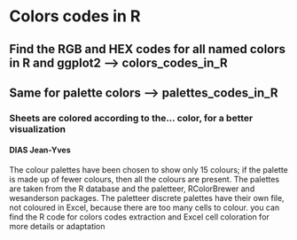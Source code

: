 # Colors codes in R
## Find the RGB and HEX codes for all named colors in R and ggplot2 --> colors_codes_in_R
## Same for palette colors --> palettes_codes_in_R
### Sheets are colored according to the... color, for a better visualization
#### DIAS Jean-Yves
The colour palettes have been chosen to show only 15 colours; if the palette is made up of fewer colours, then all the colours are present. The palettes are taken from the R database and the paletteer, RColorBrewer and wesanderson packages. The paletteer discrete palettes have their own file, not coloured in Excel, because there are too many cells to colour.
you can find the R code for colors codes extraction and Excel cell coloration for more details or adaptation
